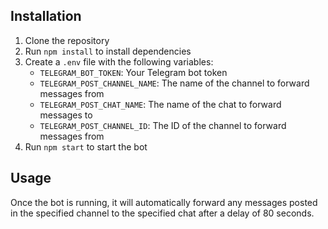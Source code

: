 ## Installation

1. Clone the repository
2. Run `npm install` to install dependencies
3. Create a `.env` file with the following variables:
   - `TELEGRAM_BOT_TOKEN`: Your Telegram bot token
   - `TELEGRAM_POST_CHANNEL_NAME`: The name of the channel to forward messages from
   - `TELEGRAM_POST_CHAT_NAME`: The name of the chat to forward messages to
   - `TELEGRAM_POST_CHANNEL_ID`: The ID of the channel to forward messages from
4. Run `npm start` to start the bot

## Usage

Once the bot is running, it will automatically forward any messages posted in the specified channel to the specified chat after a delay of 80 seconds.